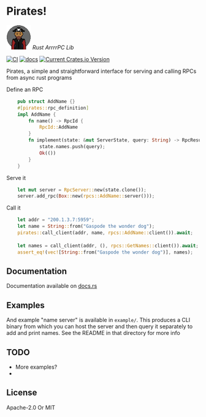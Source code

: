 # Pirates!
![pirate](resources/pirate.png) *Rust ArrrrPC Lib* 

[![CI](https://github.com/tehsmeely/pirates/actions/workflows/ci.yml/badge.svg)](https://github.com/tehsmeely/pirates/actions/workflows/ci.yml)
[![docs](https://docs.rs/pirates/badge.svg)](https://docs.rs/pirates/)
[![Current Crates.io Version](https://img.shields.io/crates/v/pirates.svg)](https://crates.io/crates/pirates)


Pirates, a simple and straightforward interface for serving and calling RPCs from async rust programs


Define an RPC
```rust
    pub struct AddName {}
    #[pirates::rpc_definition]
    impl AddName {
        fn name() -> RpcId {
            RpcId::AddName
        }
        fn implement(state: &mut ServerState, query: String) -> RpcResult<()> {
            state.names.push(query);
            Ok(())
        }
    }
```

Serve it
```rust
    let mut server = RpcServer::new(state.clone());
    server.add_rpc(Box::new(rpcs::AddName::server()));
```

Call it
```rust
    let addr = "200.1.3.7:5959";
    let name = String::from("Gaspode the wonder dog");
    pirates::call_client(addr, name, rpcs::AddName::client()).await;

    let names = call_client(addr, (), rpcs::GetNames::client()).await;
    assert_eq!(vec![String::from("Gaspode the wonder dog")], names);
```

## Documentation

Documentation available on [docs.rs](https://docs.rs/pirates/)

## Examples

And example "name server" is available in `example/`.
This produces a CLI binary from which you can host the server and then query it
separately to add and print names. See the README in that directory for more info

## TODO

* More examples?
*  

## License
Apache-2.0 Or MIT 